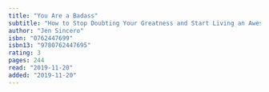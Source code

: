 ```yaml
---
title: "You Are a Badass"
subtitle: "How to Stop Doubting Your Greatness and Start Living an Awesome Life"
author: "Jen Sincero"
isbn: "0762447699"
isbn13: "9780762447695"
rating: 3
pages: 244
read: "2019-11-20"
added: "2019-11-20"
---
```


